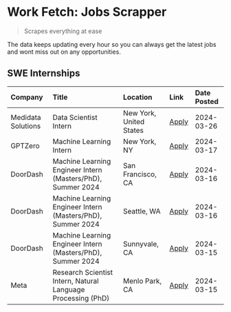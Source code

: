 # Work Fetch: Jobs Scrapper
> Scrapes everything at ease

The data keeps updating every hour so you can always get the latest jobs and wont miss out on any opportunities.

## SWE Internships
<!--START_SECTION:workfetch-->
| Company            | Title                                                        | Location                | Link                                                                                                                                                                                                                                                                       | Date Posted   |
|:-------------------|:-------------------------------------------------------------|:------------------------|:---------------------------------------------------------------------------------------------------------------------------------------------------------------------------------------------------------------------------------------------------------------------------|:--------------|
| Medidata Solutions | Data Scientist Intern                                        | New York, United States | [Apply](https://www.linkedin.com/jobs/view/data-scientist-intern-at-medidata-solutions-3810253704?position=9&pageNum=0&refId=kGFn1OosU6Goyo4zd%2F8VUQ%3D%3D&trackingId=z9Vy415Y21X8myQdnKe5fg%3D%3D&trk=public_jobs_jserp-result_search-card)                              | 2024-03-26    |
| GPTZero            | Machine Learning Intern                                      | New York, NY            | [Apply](https://www.linkedin.com/jobs/view/machine-learning-intern-at-gptzero-3860723963?position=8&pageNum=0&refId=kGFn1OosU6Goyo4zd%2F8VUQ%3D%3D&trackingId=x2a0H6xH1dEs2U5JRikpbg%3D%3D&trk=public_jobs_jserp-result_search-card)                                       | 2024-03-17    |
| DoorDash           | Machine Learning Engineer Intern (Masters/PhD), Summer 2024  | San Francisco, CA       | [Apply](https://www.linkedin.com/jobs/view/machine-learning-engineer-intern-masters-phd-summer-2024-at-doordash-3736457737?position=3&pageNum=0&refId=kGFn1OosU6Goyo4zd%2F8VUQ%3D%3D&trackingId=s%2FriLIdPvBf5SylehELXpw%3D%3D&trk=public_jobs_jserp-result_search-card)   | 2024-03-16    |
| DoorDash           | Machine Learning Engineer Intern (Masters/PhD), Summer 2024  | Seattle, WA             | [Apply](https://www.linkedin.com/jobs/view/machine-learning-engineer-intern-masters-phd-summer-2024-at-doordash-3736455966?position=4&pageNum=0&refId=kGFn1OosU6Goyo4zd%2F8VUQ%3D%3D&trackingId=eUv5N77z%2Bh5IovWu6%2BSt9w%3D%3D&trk=public_jobs_jserp-result_search-card) | 2024-03-16    |
| DoorDash           | Machine Learning Engineer Intern (Masters/PhD), Summer 2024  | Sunnyvale, CA           | [Apply](https://www.linkedin.com/jobs/view/machine-learning-engineer-intern-masters-phd-summer-2024-at-doordash-3736454973?position=2&pageNum=0&refId=kGFn1OosU6Goyo4zd%2F8VUQ%3D%3D&trackingId=JcopQuGZF08ZPsvAKBxlWw%3D%3D&trk=public_jobs_jserp-result_search-card)     | 2024-03-15    |
| Meta               | Research Scientist Intern, Natural Language Processing (PhD) | Menlo Park, CA          | [Apply](https://www.linkedin.com/jobs/view/research-scientist-intern-natural-language-processing-phd-at-meta-3858718375?position=10&pageNum=0&refId=kGFn1OosU6Goyo4zd%2F8VUQ%3D%3D&trackingId=eWzHLJddr1MkaT%2FSw%2Bb%2FCA%3D%3D&trk=public_jobs_jserp-result_search-card) | 2024-03-15    |
<!--END_SECTION:workfetch-->
